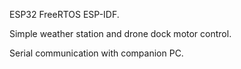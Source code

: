 ESP32 FreeRTOS ESP-IDF. 

Simple weather station and drone dock motor control.

Serial communication with companion PC.
